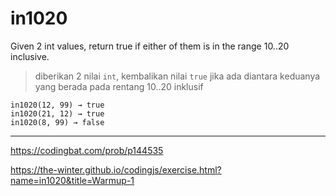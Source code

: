 # in1020

Given 2 int values, return true if either of them is in the range 10..20 inclusive.

> diberikan 2 nilai `int`, kembalikan nilai `true` jika ada diantara keduanya yang berada pada rentang 10..20 inklusif

```
in1020(12, 99) → true
in1020(21, 12) → true
in1020(8, 99) → false
```

---

https://codingbat.com/prob/p144535

https://the-winter.github.io/codingjs/exercise.html?name=in1020&title=Warmup-1
